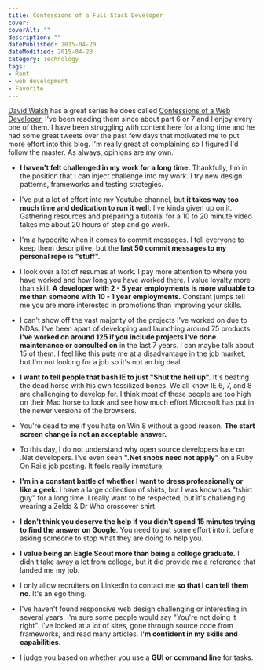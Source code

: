 ```yaml
---
title: Confessions of a Full Stack Developer
cover: 
coverAlt: ""
description: ""
datePublished: 2015-04-20  
dateModified: 2015-04-20 
category: Technology
tags:
- Rant
- web development
- Favorite
---
```


[David Walsh](http://davidwalsh.name/) has a great series he does called [Confessions of a Web Developer.](http://davidwalsh.name/confessions-xiv)  I've been reading them since about part 6 or 7 and I enjoy every one of them.  I have been struggling with content here for a long time and he had some great tweets over the past few days that motivated me to put more effort into this blog.  I'm really great at complaining so I figured I'd follow the master.  As always, opinions are my own.





  * **I haven't felt challenged in my work for a long time.**  Thankfully, I'm in the position that I can inject challenge into my work.  I try new design patterns, frameworks and testing strategies.


	
  * I've put a lot of effort into my Youtube channel, but **it takes way too much time and dedication to run it well**.  I've kinda given up on it.  Gathering resources and preparing a tutorial for a 10 to 20 minute video takes me about 20 hours of stop and go work.


	
  * I'm a hypocrite when it comes to commit messages.  I tell everyone to keep them descriptive, but the **last 50 commit messages to my personal repo is "stuff".**


	
  * I look over a lot of resumes at work.  I pay more attention to where you have worked and how long you have worked there.  I value loyalty more than skill.  **A developer with 2 - 5 year employments is more valuable to me than someone with 10 - 1 year employments.**  Constant jumps tell me  you are more interested in promotions than improving your skills.

	

  * I can't show off the vast majority of the projects I've worked on due to NDAs.  I've been apart of developing and launching around 75 products. **I've worked on around 125 if you include projects I've done maintenance or consulted on** in the last 7 years.  I can maybe talk about 15 of them.  I feel like this puts me at a disadvantage in the job market, but I'm not looking for a job so it's not an big deal.

	
  * **I want to tell people that bash IE to just "Shut the hell up".**  It's beating the dead horse with his own fossilized bones.  We all know IE 6, 7, and 8 are challenging to develop for. I think most of these people are too high on their Mac horse to look and see how much effort Microsoft has put in the newer versions of the browsers.

	
  * You're dead to me if you hate on Win 8 without a good reason. **The start screen change is not an acceptable answer.**

	
  * To this day, I do not understand why open source developers hate on .Net developers.  I've even seen **".Net snobs need not apply"** on a Ruby On Rails job posting.  It feels really immature. 

	
  * **I'm in a constant battle of whether I want to dress professionally or like a geek.**  I have a large collection of shirts, but I was known as "tshirt guy" for a long time.  I really want to be respected, but it's challenging wearing a Zelda & Dr Who crossover shirt.

	
  * **I don't think you deserve the help if you didn't spend 15 minutes trying to find the answer on Google**.  You need to put some effort into it before asking someone to stop what they are doing to help you.

	
  * **I value being an Eagle Scout more than being a college graduate.**  I didn't take away a lot from college, but it did provide me a reference that landed me my job. 

	
  * I only allow recruiters on LinkedIn to contact me **so that I can tell them no**.  It's an ego thing.

	
  * I've haven't found responsive web design challenging or interesting in several years.  I'm sure some people would say "You're not doing it right".  I've looked at a lot of sites, gone through source code from frameworks, and read many articles.  **I'm confident in my skills and capabilities.**

        
  * I judge you based on whether you use a **GUI or command line** for tasks.



